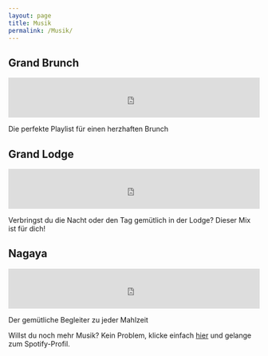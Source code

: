 ```yaml
---
layout: page
title: Musik
permalink: /Musik/
---
```


## Grand Brunch

<iframe src="https://open.spotify.com/embed/playlist/1qDPlhmW1Uivxl8w13vKWS" width="100%" height="80" frameBorder="0" allowtransparency="true" allow="encrypted-media"></iframe>

Die perfekte Playlist für einen herzhaften Brunch



## Grand Lodge

<iframe src="https://open.spotify.com/embed/playlist/1SCkzZHTnjfmYbauSwqN6T" width="100%" height="80" frameBorder="0" allowtransparency="true" allow="encrypted-media"></iframe>

Verbringst du die Nacht oder den Tag gemütlich in der Lodge? Dieser Mix ist für dich!

## Nagaya

<iframe src="https://open.spotify.com/embed/playlist/6eYGpeMomjBOggzoP8z0o1" width="100%" height="80" frameBorder="0" allowtransparency="true" allow="encrypted-media"></iframe>

Der gemütliche Begleiter zu jeder Mahlzeit


Willst du noch mehr Musik? Kein Problem, klicke einfach [hier](https://open.spotify.com/user/0kq53fz97zjqg15ty0ko84lur?si=08624c3a64d7470b) und gelange zum Spotify-Profil.
